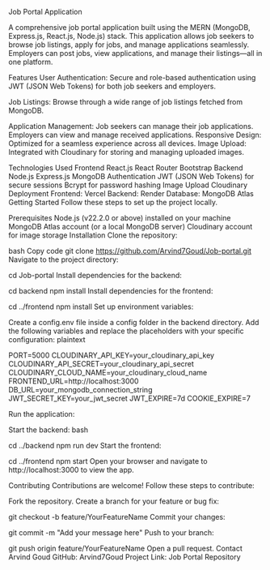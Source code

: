 
Job Portal Application

A comprehensive job portal application built using the MERN (MongoDB, Express.js, React.js, Node.js) stack. This application allows job seekers to browse job listings, apply for jobs, and manage applications seamlessly. Employers can post jobs, view applications, and manage their listings—all in one platform.





Features
User Authentication: Secure and role-based authentication using JWT (JSON Web Tokens) for both job seekers and employers.

Job Listings: Browse through a wide range of job listings fetched from MongoDB.

Application Management:
Job seekers can manage their job applications.
Employers can view and manage received applications.
Responsive Design: Optimized for a seamless experience across all devices.
Image Upload: Integrated with Cloudinary for storing and managing uploaded images.


Technologies Used
Frontend
React.js
React Router
Bootstrap
Backend
Node.js
Express.js
MongoDB
Authentication
JWT (JSON Web Tokens) for secure sessions
Bcrypt for password hashing
Image Upload
Cloudinary
Deployment
Frontend: Vercel
Backend: Render
Database: MongoDB Atlas
Getting Started
Follow these steps to set up the project locally.





Prerequisites
Node.js (v22.2.0 or above) installed on your machine
MongoDB Atlas account (or a local MongoDB server)
Cloudinary account for image storage
Installation
Clone the repository:

bash
Copy code
git clone https://github.com/Arvind7Goud/Job-portal.git
Navigate to the project directory:

cd Job-portal
Install dependencies for the backend:

cd backend
npm install
Install dependencies for the frontend:

cd ../frontend
npm install
Set up environment variables:

Create a config.env file inside a config folder in the backend directory.
Add the following variables and replace the placeholders with your specific configuration:
plaintext


PORT=5000
CLOUDINARY_API_KEY=your_cloudinary_api_key
CLOUDINARY_API_SECRET=your_cloudinary_api_secret
CLOUDINARY_CLOUD_NAME=your_cloudinary_cloud_name
FRONTEND_URL=http://localhost:3000
DB_URL=your_mongodb_connection_string
JWT_SECRET_KEY=your_jwt_secret
JWT_EXPIRE=7d
COOKIE_EXPIRE=7

Run the application:

Start the backend:
bash

cd ../backend
npm run dev
Start the frontend:


cd ../frontend
npm start
Open your browser and navigate to http://localhost:3000 to view the app.


Contributing
Contributions are welcome! Follow these steps to contribute:

Fork the repository.
Create a branch for your feature or bug fix:


git checkout -b feature/YourFeatureName
Commit your changes:


git commit -m "Add your message here"
Push to your branch:


git push origin feature/YourFeatureName
Open a pull request.
Contact
Arvind Goud
GitHub: Arvind7Goud
Project Link: Job Portal Repository
